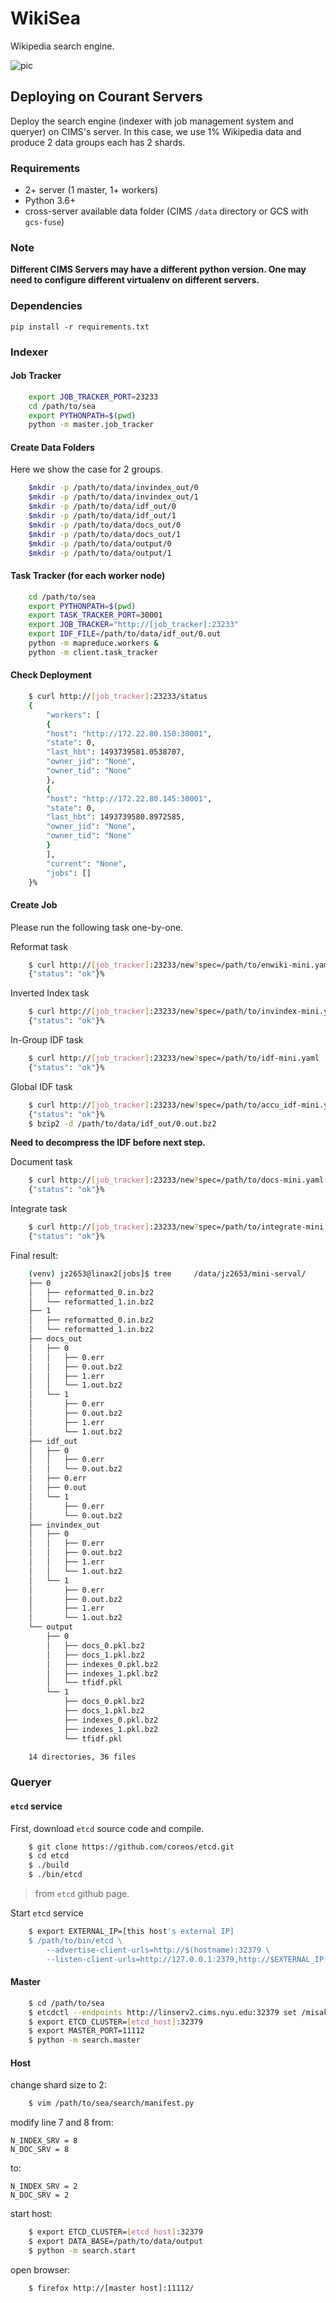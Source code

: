 # WikiSea
Wikipedia search engine.

![pic](https://github.com/ashwinpn/WikiSea/blob/main/resources/wsea.png)

## Deploying on Courant Servers

Deploy the search engine (indexer with job management system and queryer) on CIMS's server. In this case, we use 1% Wikipedia data and produce 2 data groups each has 2 shards.

### Requirements

- 2+ server (1 master, 1+ workers)
- Python 3.6+
- cross-server available data folder (CIMS `/data` directory or GCS with `gcs-fuse`)

### Note

**Different CIMS Servers may have a different python version. One may need to configure different virtualenv on different servers.**


### Dependencies
    
    
    pip install -r requirements.txt

### Indexer

#### Job Tracker
```bash
    export JOB_TRACKER_PORT=23233
    cd /path/to/sea
    export PYTHONPATH=$(pwd)
    python -m master.job_tracker
 ```
#### Create Data Folders

Here we show the case for 2 groups.
```bash
    $mkdir -p /path/to/data/invindex_out/0
    $mkdir -p /path/to/data/invindex_out/1
    $mkdir -p /path/to/data/idf_out/0
    $mkdir -p /path/to/data/idf_out/1
    $mkdir -p /path/to/data/docs_out/0
    $mkdir -p /path/to/data/docs_out/1
    $mkdir -p /path/to/data/output/0
    $mkdir -p /path/to/data/output/1
```
#### Task Tracker (for each worker node)
```bash
    cd /path/to/sea
    export PYTHONPATH=$(pwd)
    export TASK_TRACKER_PORT=30001
    export JOB_TRACKER="http://[job_tracker]:23233"
    export IDF_FILE=/path/to/data/idf_out/0.out
    python -m mapreduce.workers &    
    python -m client.task_tracker
```
#### Check Deployment
```bash
    $ curl http://[job_tracker]:23233/status
    {
        "workers": [
        {
        "host": "http://172.22.80.150:30001",
        "state": 0,
        "last_hbt": 1493739581.0538707,
        "owner_jid": "None",
        "owner_tid": "None"
        },
        {
        "host": "http://172.22.80.145:30001",
        "state": 0,
        "last_hbt": 1493739580.8972585,
        "owner_jid": "None",
        "owner_tid": "None"
        }
        ],
        "current": "None",
        "jobs": []
    }%
```
#### Create Job

Please run the following task one-by-one.

Reformat task
```bash
    $ curl http://[job_tracker]:23233/new?spec=/path/to/enwiki-mini.yaml
    {"status": "ok"}%
```
Inverted Index task
```bash
    $ curl http://[job_tracker]:23233/new?spec=/path/to/invindex-mini.yaml
    {"status": "ok"}%
```
In-Group IDF task
```bash
    $ curl http://[job_tracker]:23233/new?spec=/path/to/idf-mini.yaml
    {"status": "ok"}%
```
Global IDF task
```bash
    $ curl http://[job_tracker]:23233/new?spec=/path/to/accu_idf-mini.yaml
    {"status": "ok"}%
    $ bzip2 -d /path/to/data/idf_out/0.out.bz2
```
**Need to decompress the IDF before next step.**

Document task
```bash
    $ curl http://[job_tracker]:23233/new?spec=/path/to/docs-mini.yaml
    {"status": "ok"}%
```
Integrate task
```bash
    $ curl http://[job_tracker]:23233/new?spec=/path/to/integrate-mini.yaml
    {"status": "ok"}%
```
Final result:
```bash
    (venv) jz2653@linax2[jobs]$ tree     /data/jz2653/mini-serval/
    ├── 0
    │   ├── reformatted_0.in.bz2
    │   └── reformatted_1.in.bz2
    ├── 1
    │   ├── reformatted_0.in.bz2
    │   └── reformatted_1.in.bz2
    ├── docs_out
    │   ├── 0
    │   │   ├── 0.err
    │   │   ├── 0.out.bz2
    │   │   ├── 1.err
    │   │   └── 1.out.bz2
    │   └── 1
    │       ├── 0.err
    │       ├── 0.out.bz2
    │       ├── 1.err
    │       └── 1.out.bz2
    ├── idf_out
    │   ├── 0
    │   │   ├── 0.err
    │   │   └── 0.out.bz2
    │   ├── 0.err
    │   ├── 0.out
    │   └── 1
    │       ├── 0.err
    │       └── 0.out.bz2
    ├── invindex_out
    │   ├── 0
    │   │   ├── 0.err
    │   │   ├── 0.out.bz2
    │   │   ├── 1.err
    │   │   └── 1.out.bz2
    │   └── 1
    │       ├── 0.err
    │       ├── 0.out.bz2
    │       ├── 1.err
    │       └── 1.out.bz2
    └── output
        ├── 0
        │   ├── docs_0.pkl.bz2
        │   ├── docs_1.pkl.bz2
        │   ├── indexes_0.pkl.bz2
        │   ├── indexes_1.pkl.bz2
        │   └── tfidf.pkl
        └── 1
            ├── docs_0.pkl.bz2
            ├── docs_1.pkl.bz2
            ├── indexes_0.pkl.bz2
            ├── indexes_1.pkl.bz2
            └── tfidf.pkl

    14 directories, 36 files
```
### Queryer

#### `etcd` service

First, download `etcd` source code and compile.
```bash
    $ git clone https://github.com/coreos/etcd.git
    $ cd etcd
    $ ./build
    $ ./bin/etcd
```
> from `etcd` github page.

Start `etcd` service
```bash
    $ export EXTERNAL_IP=[this host's external IP]
    $ /path/to/bin/etcd \
        --advertise-client-urls=http://$(hostname):32379 \
        --listen-client-urls=http://127.0.0.1:2379,http://$EXTERNAL_IP:32379
```
#### Master
```bash
    $ cd /path/to/sea
    $ etcdctl --endpoints http://linserv2.cims.nyu.edu:32379 set /misaki/n_srv 2
    $ export ETCD_CLUSTER=[etcd_host]:32379
    $ export MASTER_PORT=11112
    $ python -m search.master
```
#### Host

change shard size to 2:
```bash
    $ vim /path/to/sea/search/manifest.py
```
modify line 7 and 8 from:

    N_INDEX_SRV = 8
    N_DOC_SRV = 8

to:

    N_INDEX_SRV = 2
    N_DOC_SRV = 2

start host:
```bash
    $ export ETCD_CLUSTER=[etcd_host]:32379
    $ export DATA_BASE=/path/to/data/output
    $ python -m search.start
```
open browser:
```bash
    $ firefox http://[master host]:11112/
```    
